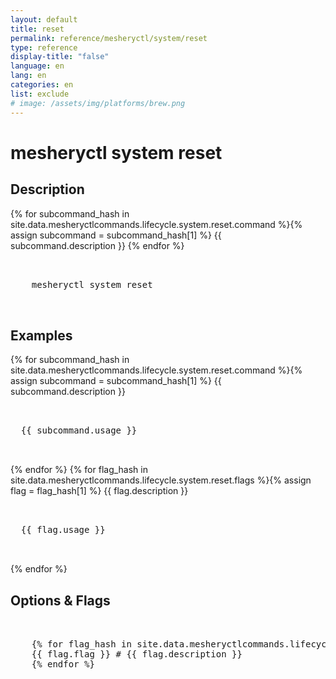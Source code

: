 ```yaml
---
layout: default
title: reset
permalink: reference/mesheryctl/system/reset
type: reference
display-title: "false"
language: en
lang: en
categories: en
list: exclude
# image: /assets/img/platforms/brew.png
---
```


<!-- Copy this template to create individual doc pages for each mesheryctl commands -->

<!-- Name of the command -->
# mesheryctl system reset

## Description 

{% for subcommand_hash in site.data.mesheryctlcommands.lifecycle.system.reset.command %}{% assign subcommand = subcommand_hash[1] %}
{{ subcommand.description }}
{% endfor %}


<!-- Basic usage of the command -->
<pre class="codeblock-pre">
  <div class="codeblock">
    mesheryctl system reset
  </div>
</pre> 

<!-- All possible example use cases of the command -->
## Examples

{% for subcommand_hash in site.data.mesheryctlcommands.lifecycle.system.reset.command %}{% assign subcommand = subcommand_hash[1] %}
{{ subcommand.description }}
<pre class="codeblock-pre">
  <div class="codeblock">
  {{ subcommand.usage }}
  </div>
</pre>
{% endfor %}
{% for flag_hash in site.data.mesheryctlcommands.lifecycle.system.reset.flags %}{% assign flag = flag_hash[1] %}
{{ flag.description }}
<pre class="codeblock-pre">
  <div class="codeblock">
  {{ flag.usage }}
  </div>
</pre>
{% endfor %}
<br/>

<!-- Options/Flags available in this command -->
## Options & Flags


<pre class="codeblock-pre">
  <div class="codeblock">
    {% for flag_hash in site.data.mesheryctlcommands.lifecycle.system.reset.flags %}{% assign flag = flag_hash[1] %}
    {{ flag.flag }} # {{ flag.description }}
    {% endfor %}
  </div>
</pre>
<br/>